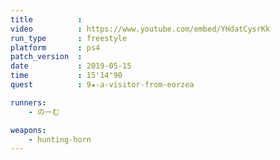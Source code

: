 ```yaml
---
title          :
video          : https://www.youtube.com/embed/YHdatCysrKk
run_type       : freestyle
platform       : ps4
patch_version  : 
date           : 2019-05-15
time           : 15'14"90
quest          : 9★-a-visitor-from-eorzea

runners:
    - のーむ

weapons:
    - hunting-horn
---
```

